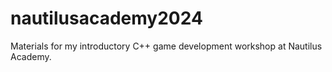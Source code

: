 # nautilusacademy2024
Materials for my introductory C++ game development workshop at Nautilus Academy.
